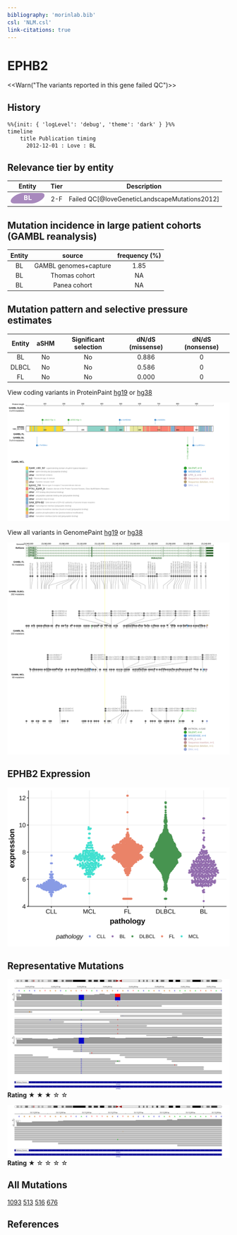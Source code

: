 ```yaml
---
bibliography: 'morinlab.bib'
csl: 'NLM.csl'
link-citations: true
---
```

# EPHB2

<<Warn("The variants reported in this gene failed QC")>>

## History


```mermaid
%%{init: { 'logLevel': 'debug', 'theme': 'dark' } }%%
timeline
    title Publication timing
      2012-12-01 : Love : BL
```

## Relevance tier by entity

|Entity|Tier|Description                           |
|:------:|:----:|--------------------------------------|
|![BL](images/icons/BL_tier2.png)    |2-F   |Failed QC[@loveGeneticLandscapeMutations2012]|

## Mutation incidence in large patient cohorts (GAMBL reanalysis)

|Entity|source               |frequency (%)|
|:------:|:---------------------:|:-------------:|
|BL    |GAMBL genomes+capture|1.85         |
|BL    |Thomas cohort        |  NA         |
|BL    |Panea cohort         |  NA         |

## Mutation pattern and selective pressure estimates

|Entity|aSHM|Significant selection|dN/dS (missense)|dN/dS (nonsense)|
|:------:|:----:|:---------------------:|:----------------:|:----------------:|
|BL    |No  |No                   |0.886           |0               |
|DLBCL |No  |No                   |0.586           |0               |
|FL    |No  |No                   |0.000           |0               |




View coding variants in ProteinPaint [hg19](https://morinlab.github.io/LLMPP/GAMBL/EPHB2_protein.html)  or [hg38](https://morinlab.github.io/LLMPP/GAMBL/EPHB2_protein_hg38.html)

![](images/proteinpaint/EPHB2_NM_017449.svg)

View all variants in GenomePaint [hg19](https://morinlab.github.io/LLMPP/GAMBL/EPHB2.html)  or [hg38](https://morinlab.github.io/LLMPP/GAMBL/EPHB2_hg38.html)

![](images/proteinpaint/EPHB2.svg)

## EPHB2 Expression
![](images/gene_expression/EPHB2_by_pathology.svg)
<!-- ORIGIN: loveGeneticLandscapeMutations2012 -->
<!-- BL: loveGeneticLandscapeMutations2012 -->

## Representative Mutations

![](primary/Love_EPHB2.svg)
**Rating**
&starf; &starf; &starf; &star; &star;

![](primary/Love_EPHB2_2.svg)
**Rating**
&starf; &star; &star; &star; &star;

## All Mutations

[1093](https://www.bcgsc.ca/downloads/morinlab/GAMBL/Love/1093_reports.html)
[513](https://www.bcgsc.ca/downloads/morinlab/GAMBL/Love/513_reports.html)
[516](https://www.bcgsc.ca/downloads/morinlab/GAMBL/Love/516_reports.html)
[676](https://www.bcgsc.ca/downloads/morinlab/GAMBL/Love/676_reports.html)

## References

